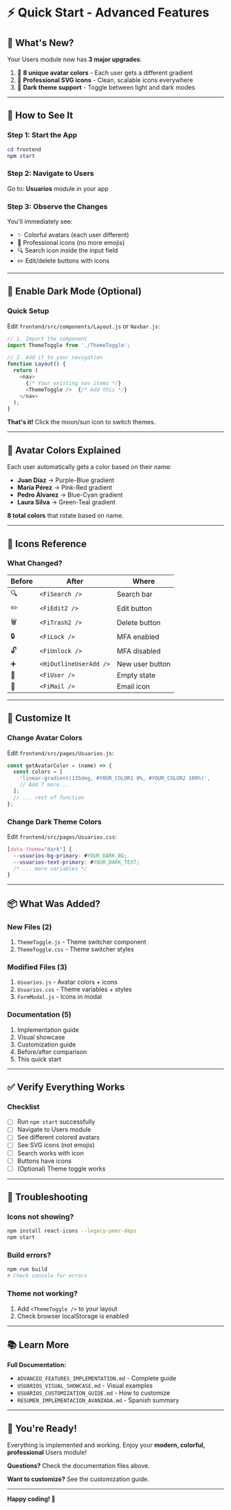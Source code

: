 # ⚡ Quick Start - Advanced Features

## 🎯 What's New?

Your Users module now has **3 major upgrades**:

1. 🎨 **8 unique avatar colors** - Each user gets a different gradient
2. 🎯 **Professional SVG icons** - Clean, scalable icons everywhere
3. 🌙 **Dark theme support** - Toggle between light and dark modes

---

## 🚀 How to See It

### Step 1: Start the App
```powershell
cd frontend
npm start
```

### Step 2: Navigate to Users
Go to: **Usuarios** module in your app

### Step 3: Observe the Changes
You'll immediately see:
- ✨ Colorful avatars (each user different)
- 🎯 Professional icons (no more emojis)
- 🔍 Search icon inside the input field
- ✏️ Edit/delete buttons with icons

---

## 🌙 Enable Dark Mode (Optional)

### Quick Setup
Edit `frontend/src/components/Layout.js` or `Navbar.js`:

```javascript
// 1. Import the component
import ThemeToggle from './ThemeToggle';

// 2. Add it to your navigation
function Layout() {
  return (
    <nav>
      {/* Your existing nav items */}
      <ThemeToggle />  {/* Add this */}
    </nav>
  );
}
```

**That's it!** Click the moon/sun icon to switch themes.

---

## 🎨 Avatar Colors Explained

Each user automatically gets a color based on their name:

- **Juan Díaz** → Purple-Blue gradient
- **María Pérez** → Pink-Red gradient  
- **Pedro Álvarez** → Blue-Cyan gradient
- **Laura Silva** → Green-Teal gradient

**8 total colors** that rotate based on name.

---

## 🎯 Icons Reference

### What Changed?

| Before | After | Where |
|--------|-------|-------|
| 🔍 | `<FiSearch />` | Search bar |
| ✏️ | `<FiEdit2 />` | Edit button |
| 🗑️ | `<FiTrash2 />` | Delete button |
| 🔒 | `<FiLock />` | MFA enabled |
| 🔓 | `<FiUnlock />` | MFA disabled |
| ➕ | `<HiOutlineUserAdd />` | New user button |
| 👥 | `<FiUser />` | Empty state |
| 📧 | `<FiMail />` | Email icon |

---

## 🎨 Customize It

### Change Avatar Colors

Edit `frontend/src/pages/Usuarios.js`:

```javascript
const getAvatarColor = (name) => {
  const colors = [
    'linear-gradient(135deg, #YOUR_COLOR1 0%, #YOUR_COLOR2 100%)',
    // Add 7 more...
  ];
  // ... rest of function
};
```

### Change Dark Theme Colors

Edit `frontend/src/pages/Usuarios.css`:

```css
[data-theme="dark"] {
  --usuarios-bg-primary: #YOUR_DARK_BG;
  --usuarios-text-primary: #YOUR_DARK_TEXT;
  /* ... more variables */
}
```

---

## 📦 What Was Added?

### New Files (2)
1. `ThemeToggle.js` - Theme switcher component
2. `ThemeToggle.css` - Theme switcher styles

### Modified Files (3)
1. `Usuarios.js` - Avatar colors + icons
2. `Usuarios.css` - Theme variables + styles
3. `FormModal.js` - Icons in modal

### Documentation (5)
1. Implementation guide
2. Visual showcase
3. Customization guide
4. Before/after comparison
5. This quick start

---

## ✅ Verify Everything Works

### Checklist
- [ ] Run `npm start` successfully
- [ ] Navigate to Users module
- [ ] See different colored avatars
- [ ] See SVG icons (not emojis)
- [ ] Search works with icon
- [ ] Buttons have icons
- [ ] (Optional) Theme toggle works

---

## 🐛 Troubleshooting

### Icons not showing?
```bash
npm install react-icons --legacy-peer-deps
npm start
```

### Build errors?
```bash
npm run build
# Check console for errors
```

### Theme not working?
1. Add `<ThemeToggle />` to your layout
2. Check browser localStorage is enabled

---

## 📚 Learn More

**Full Documentation:**
- `ADVANCED_FEATURES_IMPLEMENTATION.md` - Complete guide
- `USUARIOS_VISUAL_SHOWCASE.md` - Visual examples
- `USUARIOS_CUSTOMIZATION_GUIDE.md` - How to customize
- `RESUMEN_IMPLEMENTACION_AVANZADA.md` - Spanish summary

---

## 🎉 You're Ready!

Everything is implemented and working. Enjoy your **modern, colorful, professional** Users module!

**Questions?** Check the documentation files above.

**Want to customize?** See the customization guide.

---

**Happy coding! 🚀**
